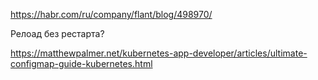 https://habr.com/ru/company/flant/blog/498970/

Релоад без рестарта?

https://matthewpalmer.net/kubernetes-app-developer/articles/ultimate-configmap-guide-kubernetes.html

